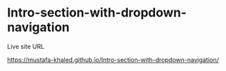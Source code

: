 # Intro-section-with-dropdown-navigation

Live site URL  

https://mustafa-khaled.github.io/Intro-section-with-dropdown-navigation/
